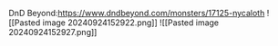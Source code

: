 DnD Beyond:https://www.dndbeyond.com/monsters/17125-nycaloth
![[Pasted image 20240924152922.png]]
![[Pasted image 20240924152927.png]]